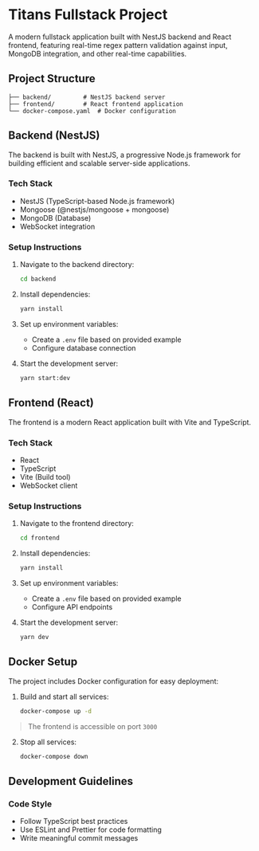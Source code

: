 # Titans Fullstack Project

A modern fullstack application built with NestJS backend and React frontend, featuring real-time regex pattern validation against input, MongoDB integration, and other real-time capabilities.

## Project Structure

```
├── backend/         # NestJS backend server
├── frontend/        # React frontend application
└── docker-compose.yaml  # Docker configuration
```

## Backend (NestJS)

The backend is built with NestJS, a progressive Node.js framework for building efficient and scalable server-side applications.

### Tech Stack

- NestJS (TypeScript-based Node.js framework)
- Mongoose (@nestjs/mongoose + mongoose)
- MongoDB (Database)
- WebSocket integration

### Setup Instructions

1. Navigate to the backend directory:
   ```bash
   cd backend
   ```
2. Install dependencies:
   ```bash
   yarn install
   ```
3. Set up environment variables:

   - Create a `.env` file based on provided example
   - Configure database connection

4. Start the development server:
   ```bash
   yarn start:dev
   ```

## Frontend (React)

The frontend is a modern React application built with Vite and TypeScript.

### Tech Stack

- React
- TypeScript
- Vite (Build tool)
- WebSocket client

### Setup Instructions

1. Navigate to the frontend directory:
   ```bash
   cd frontend
   ```
2. Install dependencies:
   ```bash
   yarn install
   ```
3. Set up environment variables:

   - Create a `.env` file based on provided example
   - Configure API endpoints

4. Start the development server:
   ```bash
   yarn dev
   ```

## Docker Setup

The project includes Docker configuration for easy deployment:

1. Build and start all services:

   ```bash
   docker-compose up -d
   ```

> The frontend is accessible on port `3000`

2. Stop all services:
   ```bash
   docker-compose down
   ```

## Development Guidelines

### Code Style

- Follow TypeScript best practices
- Use ESLint and Prettier for code formatting
- Write meaningful commit messages
